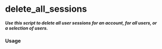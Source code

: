 # delete_all_sessions

##### Use this script to delete all user sessions for an account, for all users, or a selection of users.


### Usage
